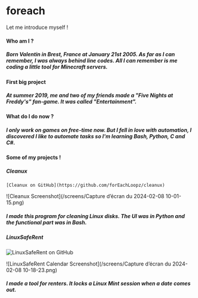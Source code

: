 # foreach
Let me introduce myself !



#### Who am I ?

##### Born Valentin in Brest, France at January 21st 2005. As far as I can remember, I was always behind line codes. All I can remember is me coding a little tool for Minecraft servers.

#### First big project

##### At summer 2019, me and two of my friends made a "Five Nights at Freddy's" fan-game. It was called "Entertainment". 

#### What do I do now ?

##### I only work on games on free-time now. But I fell in love with automation, I discovered I like to automate tasks so I'm learning Bash, Python, C and C#.

#### Some of my projects !

##### Cleanux

```text
[Cleanux on GitHub](https://github.com/forEachLoopz/cleanux)
```

![Cleanux Screenshot](/screens/Capture d’écran du 2024-02-08 10-01-15.png)

##### I made this program for cleaning Linux disks. The UI was in Python and the functional part was in Bash.

##### LinuxSafeRent

![LinuxSafeRent on GitHub](https://github.com/forEachLoopz/LinuxSafeRent)

![LinuxSafeRent Calendar Screenshot](/screens/Capture d’écran du 2024-02-08 10-18-23.png)

##### I made a tool for renters. It locks a Linux Mint session when a date comes out.

